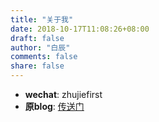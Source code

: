 ```yaml
---
title: "关于我"
date: 2018-10-17T11:08:26+08:00
draft: false 
author: "白辰"
comments: false
share: false
---
```


* **wechat**: zhujiefirst
* **原blog**: [传送门](http://zhujiefirst.github.io/about/)
